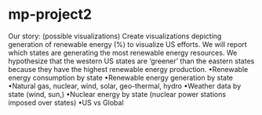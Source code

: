 # mp-project2
Our story: (possible visualizations)  Create visualizations depicting generation of renewable energy (%) to visualize US efforts.  We will report which states are generating the most renewable energy resources.  We hypothesize that the western US states are ‘greener’ than the eastern states because they have the highest renewable energy production.
•Renewable energy consumption by state
•Renewable energy generation by state
•Natural gas, nuclear, wind, solar, geo-thermal, hydro
•Weather data by state (wind, sun,)
•Nuclear energy by state (nuclear power stations imposed over states)
•US vs Global
